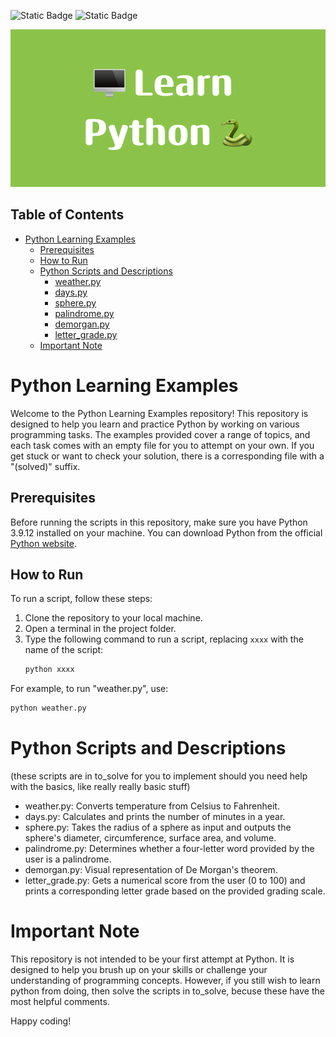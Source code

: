 ![Static Badge](https://img.shields.io/badge/2022-orange)
![Static Badge](https://img.shields.io/badge/development-yellow)

![Thumbnail](https://raw.githubusercontent.com/4nuG/learn-python/main/Learn-Python.png)

## Table of Contents

- [Python Learning Examples](#python-learning-examples)
  - [Prerequisites](#prerequisites)
  - [How to Run](#how-to-run)
  - [Python Scripts and Descriptions](#python-scripts-and-descriptions)
    - [weather.py](#weatherpy)
    - [days.py](#dayspy)
    - [sphere.py](#spherepy)
    - [palindrome.py](#palindromepy)
    - [demorgan.py](#demorganpy)
    - [letter_grade.py](#letter_gradepy)
  - [Important Note](#important-note)

# Python Learning Examples

Welcome to the Python Learning Examples repository! This repository is designed to help you learn and practice Python by working on various programming tasks. The examples provided cover a range of topics, and each task comes with an empty file for you to attempt on your own. If you get stuck or want to check your solution, there is a corresponding file with a "(solved)" suffix.

## Prerequisites

Before running the scripts in this repository, make sure you have Python 3.9.12 installed on your machine. You can download Python from the official [Python website](https://www.python.org/downloads/).

## How to Run

To run a script, follow these steps:

1. Clone the repository to your local machine.
2. Open a terminal in the project folder.
3. Type the following command to run a script, replacing `xxxx` with the name of the script:
   ```bash
   python xxxx
   ```
For example, to run "weather.py", use:

```bash
python weather.py
```

# Python Scripts and Descriptions
(these scripts are in to_solve for you to implement should you need help with the basics, like really really basic stuff)
- weather.py: Converts temperature from Celsius to Fahrenheit.
- days.py: Calculates and prints the number of minutes in a year.
- sphere.py: Takes the radius of a sphere as input and outputs the sphere's diameter, circumference, surface area, and volume.
- palindrome.py: Determines whether a four-letter word provided by the user is a palindrome.
- demorgan.py: Visual representation of De Morgan's theorem.
- letter_grade.py: Gets a numerical score from the user (0 to 100) and prints a corresponding letter grade based on the provided grading scale.

# Important Note
This repository is not intended to be your first attempt at Python. It is designed to help you brush up on your skills or challenge your understanding of programming concepts. However, if you still wish to learn python from doing, then solve the scripts in to_solve, becuse these have the most helpful comments. 

Happy coding!
